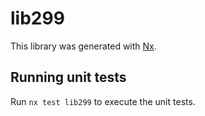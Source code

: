 # lib299

This library was generated with [Nx](https://nx.dev).

## Running unit tests

Run `nx test lib299` to execute the unit tests.
